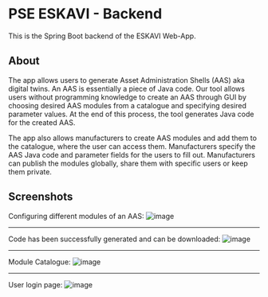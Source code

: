
# PSE ESKAVI - Backend
This is the Spring Boot backend of the ESKAVI Web-App.
## About
The app allows users to generate Asset Administration Shells (AAS) aka digital twins. An AAS is essentially a piece of Java code. Our tool allows users without programming knowledge to create an AAS through GUI by choosing desired AAS modules from a catalogue and specifying desired parameter values. At the end of this process, the tool generates Java code for the created AAS.

The app also allows manufacturers to create AAS modules and add them to the catalogue, where the user can access them. Manufacturers specify the AAS Java code and parameter fields for the users to fill out. Manufacturers can publish the modules globally, share them with specific users or keep them private.

## Screenshots

Configuring different modules of an AAS:
![image](https://user-images.githubusercontent.com/48807494/214474303-52f0cf45-211b-46d3-97af-114890ab509c.png)
___
Code has been successfully generated and can be downloaded:
![image](https://user-images.githubusercontent.com/48807494/214476779-6d0fc362-0eeb-4898-a77a-2e454f180583.png)
___
Module Catalogue:
![image](https://user-images.githubusercontent.com/48807494/214474372-83eb8fcc-025a-4efc-9a15-97c361da479b.png)
___
User login page:
![image](https://user-images.githubusercontent.com/48807494/214474461-6f6c0505-28dd-4a59-8e9e-79fdb54b5e18.png)


